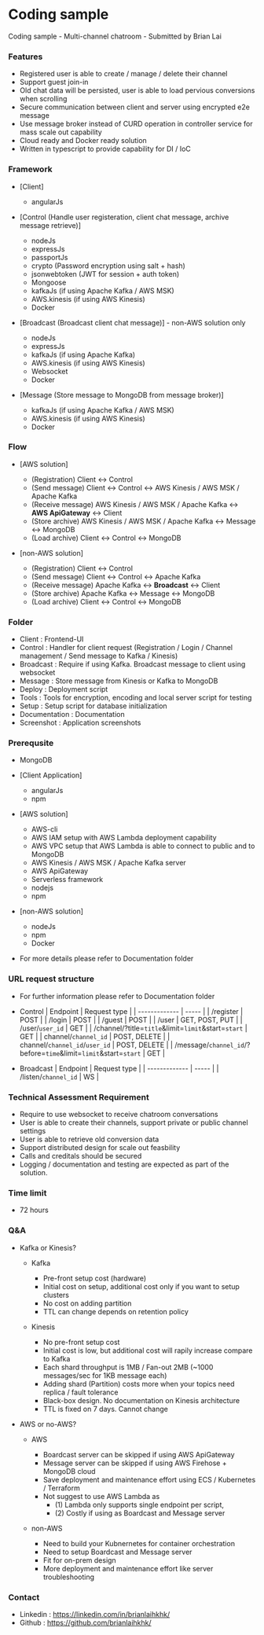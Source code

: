 # Coding sample
Coding sample - Multi-channel chatroom - Submitted by Brian Lai

### Features

- Registered user is able to create / manage / delete their channel
- Support guest join-in
- Old chat data will be persisted, user is able to load pervious conversions when scrolling
- Secure communication between client and server using encrypted e2e message
- Use message broker instead of CURD operation in controller service for mass scale out capability
- Cloud ready and Docker ready solution
- Written in typescript to provide capability for DI / IoC

### Framework 

- [Client]
    - angularJs

- [Control (Handle user registeration, client chat message, archive message retrieve)]
    - nodeJs
    - expressJs
    - passportJs
    - crypto (Password encryption using salt + hash)
    - jsonwebtoken (JWT for session + auth token)
    - Mongoose
    - kafkaJs (if using Apache Kafka / AWS MSK)
    - AWS.kinesis (if using AWS Kinesis)
    - Docker

- [Broadcast (Broadcast client chat message)] - non-AWS solution only
    - nodeJs
    - expressJs
    - kafkaJs (if using Apache Kafka)
    - AWS.kinesis (if using AWS Kinesis)
    - Websocket
    - Docker

- [Message (Store message to MongoDB from message broker)]
    - kafkaJs (if using Apache Kafka / AWS MSK)
    - AWS.kinesis (if using AWS Kinesis)
    - Docker

### Flow

- [AWS solution]
    - (Registration) Client <-> Control
    - (Send message) Client <-> Control <-> AWS Kinesis / AWS MSK / Apache Kafka
    - (Receive message) AWS Kinesis / AWS MSK / Apache Kafka <-> **AWS ApiGateway** <-> Client
    - (Store archive) AWS Kinesis / AWS MSK / Apache Kafka <-> Message <-> MongoDB
    - (Load archive) Client <-> Control <-> MongoDB

- [non-AWS solution]
    - (Registration) Client <-> Control
    - (Send message) Client <-> Control <-> Apache Kafka
    - (Receive message) Apache Kafka <-> **Broadcast** <-> Client
    - (Store archive) Apache Kafka <-> Message <-> MongoDB
    - (Load archive) Client <-> Control <-> MongoDB

### Folder

- Client : Frontend-UI
- Control : Handler for client request (Registration / Login / Channel management / Send message to Kafka / Kinesis)
- Broadcast : Require if using Kafka. Broadcast message to client using websocket
- Message : Store message from Kinesis or Kafka to MongoDB
- Deploy : Deployment script
- Tools : Tools for encryption, encoding and local server script for testing
- Setup : Setup script for database initialization
- Documentation : Documentation
- Screenshot : Application screenshots

### Prerequsite

- MongoDB

- [Client Application]
    - angularJs
    - npm

- [AWS solution]
    - AWS-cli
    - AWS IAM setup with AWS Lambda deployment capability
    - AWS VPC setup that AWS Lambda is able to connect to public and to MongoDB 
    - AWS Kinesis / AWS MSK / Apache Kafka server
    - AWS ApiGateway
    - Serverless framework
    - nodejs
    - npm

- [non-AWS solution]
    - nodeJs
    - npm
    - Docker

- For more details please refer to Documentation folder


### URL request structure

- For further information please refer to Documentation folder

- Control
| Endpoint        | Request type           |
| ------------- | ----- |
| /register  | POST |
| /login     |   POST |
| /guest      |  POST |
| /user      |  GET, POST, PUT |
| /user/`user_id`      |  GET |
| /channel/?title=`title`&limit=`limit`&start=`start`      |  GET |
| channel/`channel_id`      |  POST, DELETE |
| channel/`channel_id`/`user_id`      |  POST, DELETE |
| /message/`channel_id`/?before=`time`&limit=`limit`&start=`start`      |  GET |


- Broadcast
| Endpoint        | Request type           |
| ------------- | ----- |
| /listen/`channel_id`  | WS |

### Technical Assessment Requirement

- Require to use websocket to receive chatroom conversations
- User is able to create their channels, support private or public channel settings
- User is able to retrieve old conversion data
- Support distributed design for scale out feasbility
- Calls and creditals should be secured
- Logging / documentation and testing are expected as part of the solution.

### Time limit

- 72 hours

### Q&A

- Kafka or Kinesis?
    - Kafka
        - Pre-front setup cost (hardware)
        - Initial cost on setup, additional cost only if you want to setup clusters
        - No cost on adding partition
        - TTL can change depends on retention policy

    - Kinesis 
        - No pre-front setup cost
        - Initial cost is low, but additional cost will rapily increase compare to Kafka
        - Each shard throughput is 1MB / Fan-out 2MB (~1000 messages/sec for 1KB message each)
        - Adding shard (Partition) costs more when your topics need replica / fault tolerance
        - Black-box design. No documentation on Kinesis architecture
        - TTL is fixed on 7 days. Cannot change

- AWS or no-AWS?
    - AWS
        - Boardcast server can be skipped if using AWS ApiGateway
        - Message server can be skipped if using AWS Firehose + MongoDB cloud
        - Save deployment and maintenance effort using ECS / Kubernetes / Terraform
        - Not suggest to use AWS Lambda as
            - (1) Lambda only supports single endpoint per script, 
            - (2) Costly if using as Boardcast and Message server

    - non-AWS
        - Need to build your Kubnernetes for container orchestration
        - Need to setup Boardcast and Message server
        - Fit for on-prem design
        - More deployment and maintenance effort like server troubleshooting


### Contact
- Linkedin : https://linkedin.com/in/brianlaihkhk/
- Github : https://github.com/brianlaihkhk/
